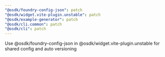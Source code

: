 ```yaml
---
"@osdk/foundry-config-json": patch
"@osdk/widget.vite-plugin.unstable": patch
"@osdk/example-generator": patch
"@osdk/cli.common": patch
"@osdk/cli": patch
---
```


Use @osdk/foundry-config-json in @osdk/widget.vite-plugin.unstable for shared config and auto versioning
